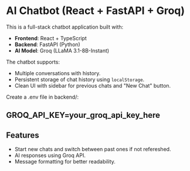 # AI Chatbot (React + FastAPI + Groq)

This is a full-stack chatbot application built with:
- **Frontend**: React + TypeScript
- **Backend**: FastAPI (Python)
- **AI Model**: Groq (LLaMA 3.1-8B-Instant)

The chatbot supports:
- Multiple conversations with history.
- Persistent storage of chat history using `localStorage`.
- Clean UI with sidebar for previous chats and "New Chat" button.

Create a .env file in backend/:

GROQ_API_KEY=your_groq_api_key_here
---

## Features
- Start new chats and switch between past ones if not refereshed.
- AI responses using Groq API.
- Message formatting for better readability.

